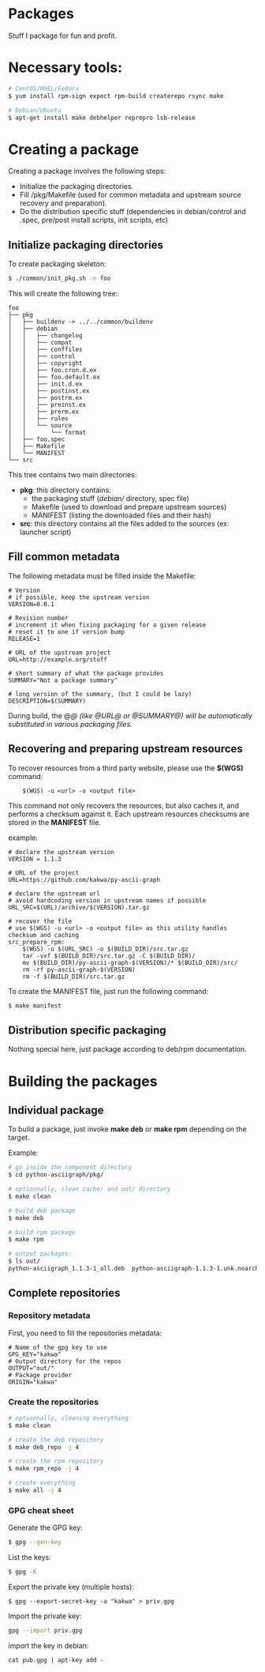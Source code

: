 # Packages

Stuff I package for fun and profit.

# Necessary tools:

```bash
# CentOS/RHEL/Fedora
$ yum install rpm-sign expect rpm-build createrepo rsync make

# Debian/Ubuntu
$ apt-get install make debhelper reprepro lsb-release
```

# Creating a package

Creating a package <foo> involves the following steps:

* Initialize the packaging directories.
* Fill <foo>/pkg/Makefile (used for common metadata and upstream source recovery and preparation).
* Do the distribution specific stuff (dependencies in debian/control and <foo>.spec, pre/post install scripts, init scripts, etc)

## Initialize packaging directories

To create packaging skeleton:

```bash
$ ./common/init_pkg.sh -n foo
```

This will create the following tree:

```
foo
├── pkg
│   ├── buildenv -> ../../common/buildenv
│   ├── debian
│   │   ├── changelog
│   │   ├── compat
│   │   ├── conffiles
│   │   ├── control
│   │   ├── copyright
│   │   ├── foo.cron.d.ex
│   │   ├── foo.default.ex
│   │   ├── init.d.ex
│   │   ├── postinst.ex
│   │   ├── postrm.ex
│   │   ├── preinst.ex
│   │   ├── prerm.ex
│   │   ├── rules
│   │   └── source
│   │       └── format
│   ├── foo.spec
│   ├── Makefile
│   └── MANIFEST
└── src
```

This tree contains two main directories:

* **pkg**: this directory contains:
    * the packaging stuff (*debian/* directory, spec file)
    * Makefile (used to download and prepare upstream sources)
    * MANIFEST (listing the downloaded files and their hash)
* **src**: this directory contains all the files added to the sources (ex: launcher script)

## Fill common metadata

The following metadata must be filled inside the Makefile:

```
# Version
# if possible, keep the upstream version
VERSION=0.0.1

# Revision number
# increment it when fixing packaging for a given release
# reset it to one if version bump
RELEASE=1

# URL of the upstream project
URL=http://example.org/stuff

# short summary of what the package provides
SUMMARY="Not a package summary"

# long version of the summary, (but I could be lazy)
DESCRIPTION=$(SUMMARY)
```

During build, the @<VAR>@ (like @URL@ or @SUMMARY@) will be automatically substituted in various packaging files.

## Recovering and preparing upstream resources

To recover resources from a third party website, please use the **$(WGS)** command:

```
    $(WGS) -u <url> -o <output file>
```

This command not only recovers the resources, but also caches it, and performs a checksum against it.
Each upstream resources checksums are stored in the **MANIFEST** file.

example:

```make
# declare the upstream version
VERSION = 1.1.3

# URL of the project 
URL=https://github.com/kakwa/py-ascii-graph

# declare the upstream url
# avoid hardcoding version in upstream names if possible
URL_SRC=$(URL)/archive/$(VERSION).tar.gz

# recover the file
# use $(WGS) -u <url> -o <output file> as this utility handles checksum and caching
src_prepare_rpm:
    $(WGS) -u $(URL_SRC) -o $(BUILD_DIR)/src.tar.gz
    tar -vxf $(BUILD_DIR)/src.tar.gz -C $(BUILD_DIR)/
    mv $(BUILD_DIR)/py-ascii-graph-$(VERSION)/* $(BUILD_DIR)/src/
    rm -rf py-ascii-graph-$(VERSION)
    rm -f $(BUILD_DIR)/src.tar.gz
```

To create the MANIFEST file, just run the following command:

```bash
$ make manifest
```

## Distribution specific packaging

Nothing special here, just package according to deb/rpm documentation.

# Building the packages

## Individual package 

To build a package, just invoke **make deb** or **make rpm** depending on the target.

Example:

```bash
# go inside the component directory
$ cd python-asciigraph/pkg/

# optionnally, clean cache/ and out/ directory
$ make clean

# build deb package
$ make deb

# build rpm package
$ make rpm

# output packages:
$ ls out/
python-asciigraph_1.1.3-1_all.deb  python-asciigraph-1.1.3-1.unk.noarch.rpm
```

## Complete repositories

### Repository metadata

First, you need to fill the repositories metadata:

```make
# Name of the gpg key to use
GPG_KEY="kakwa"
# Output directory for the repos
OUTPUT="out/"
# Package provider
ORIGIN="kakwa"
```


### Create the repositories

```bash
# optionnally, cleaning everything
$ make clean

# create the deb repository
$ make deb_repo -j 4

# create the rpm repository
$ make rpm_repo -j 4

# create everything
$ make all -j 4
```

### GPG cheat sheet

Generate the GPG key:

```bash
$ gpg --gen-key
```

List the keys:
```bash
$ gpg -K
```

Export the private key (multiple hosts):
```
$ gpg --export-secret-key -a "kakwa" > priv.gpg
```

Import the private key:
```bash
gpg --import priv.gpg
```

import the key in debian:
```
cat pub.gpg | apt-key add -
```
